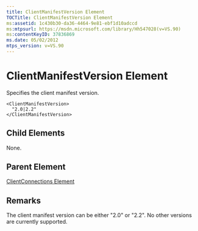 ```yaml
---
title: ClientManifestVersion Element
TOCTitle: ClientManifestVersion Element
ms:assetid: 1c430b30-da36-4464-9e81-ebf1d10adccd
ms:mtpsurl: https://msdn.microsoft.com/library/Hh547028(v=VS.90)
ms:contentKeyID: 37836869
ms.date: 05/02/2012
mtps_version: v=VS.90
---
```


# ClientManifestVersion Element

Specifies the client manifest version.

    <ClientManifestVersion>
      "2.0|2.2"
    </ClientManifestVersion>

## Child Elements

None.

## Parent Element

[ClientConnections Element](clientconnections-element.md)

## Remarks

The client manifest version can be either "2.0" or "2.2". No other versions are currently supported.
